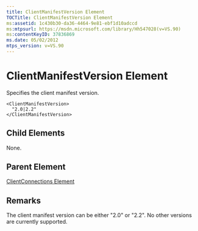 ```yaml
---
title: ClientManifestVersion Element
TOCTitle: ClientManifestVersion Element
ms:assetid: 1c430b30-da36-4464-9e81-ebf1d10adccd
ms:mtpsurl: https://msdn.microsoft.com/library/Hh547028(v=VS.90)
ms:contentKeyID: 37836869
ms.date: 05/02/2012
mtps_version: v=VS.90
---
```


# ClientManifestVersion Element

Specifies the client manifest version.

    <ClientManifestVersion>
      "2.0|2.2"
    </ClientManifestVersion>

## Child Elements

None.

## Parent Element

[ClientConnections Element](clientconnections-element.md)

## Remarks

The client manifest version can be either "2.0" or "2.2". No other versions are currently supported.
